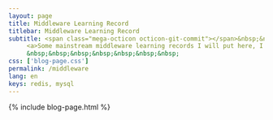 ```yaml
---
layout: page
title: Middleware Learning Record
titlebar: Middleware Learning Record
subtitle: <span class="mega-octicon octicon-git-commit"></span>&nbsp;&nbsp;
     <a>Some mainstream middleware learning records I will put here, I hope to learn more write more know more, hehehe 😋</a><br/>
     &nbsp;&nbsp;&nbsp;&nbsp;&nbsp;&nbsp;&nbsp;
css: ['blog-page.css']
permalink: /middleware
lang: en
keys: redis, mysql
---
```

{% include blog-page.html %}
